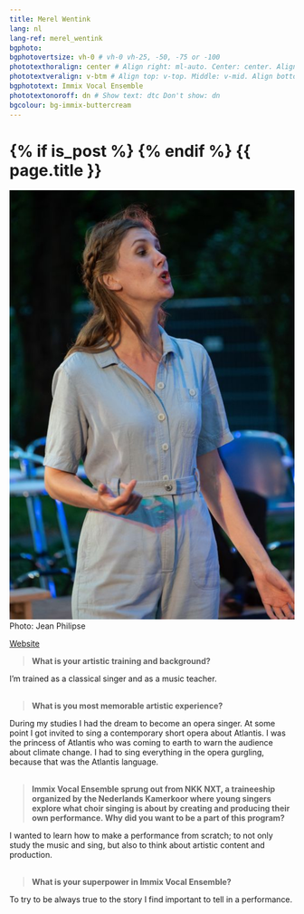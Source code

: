 ```yaml
---
title: Merel Wentink
lang: nl
lang-ref: merel_wentink
bgphoto: 
bgphotovertsize: vh-0 # vh-0 vh-25, -50, -75 or -100
phototexthoralign: center # Align right: ml-auto. Center: center. Align left: mr-auto 
phototextveralign: v-btm # Align top: v-top. Middle: v-mid. Align bottom: b-btm 
bgphototext: Immix Vocal Ensemble
phototextonoroff: dn # Show text: dtc Don't show: dn
bgcolour: bg-immix-buttercream
---
```

<h1>
{% if is_post %}
{% endif %}
{{ page.title }}
</h1>

<div class="fr w-third w-third-m w-25-l  ml5 br0">
<img src="/images/bio_images/merel.jpg" alt="Merel Wentink"><figcaption class="tr f7">Photo: Jean Philipse</figcaption>
</div>

[Website](https://www.merelwentink.nl)

> **What is your artistic training and background?**

I’m trained as a classical singer and as a music teacher.<br><br>

> **What is you most memorable artistic experience?**

During my studies I had the dream to become an opera singer. At some point I got invited to sing a contemporary short opera about Atlantis. I was the princess of Atlantis who was coming to earth to warn the audience about climate change. I had to sing everything in the opera gurgling, because that was the Atlantis language.<br><br>

> **Immix Vocal Ensemble sprung out from NKK NXT, a traineeship organized by the Nederlands Kamerkoor where young singers explore what choir singing is about by creating and producing their own performance. Why did you want to be a part of this program?**

I wanted to learn how to make a performance from scratch; to not only study the music and sing, but also to think about artistic content and production.<br><br>

> **What is your superpower in Immix Vocal Ensemble?**

To try to be always true to the story I find important to tell in a performance.